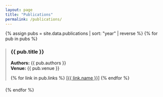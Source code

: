 ```yaml
---
layout: page
title: "Publications"
permalink: /publications/
---
```


{% assign pubs = site.data.publications | sort: "year" | reverse %}
{% for pub in pubs %}

<div style="margin-bottom: 1.5em; padding-left: 1em; border-left: 3px solid #ccc;">

### {{ pub.title }}

<p><strong>Authors:</strong> {{ pub.authors }}<br>
<strong>Venue:</strong> {{ pub.venue }}</p>

<p>
  {% for link in pub.links %}
  <a href="{{ link.url }}" target="_blank">[{{ link.name }}]</a>
  {% endfor %}
</p>

</div>

{% endfor %}
